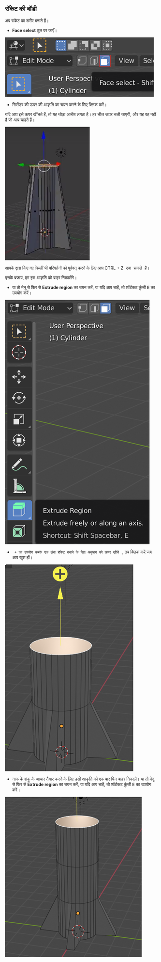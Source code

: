 ## रॉकेट की बॉडी

अब राकेट का शरीर बनाते हैं।

+ **Face select** टूल पर जाएँ।

![चेहरा चयन करने का टूल](images/blender-face-tool.png)

+ सिलेंडर की ऊपर की आकृति का चयन करने के लिए क्लिक करें।

यदि आप इसे ऊपर खींचते हैं, तो यह थोड़ा अजीब लगता है। हर चीज़ ऊपर चली जाएगी, और यह वह नहीं है जो आप चाहते हैं।

![रॉकेट को ऊपर खींचें](images/blender-rocket-pull.png)

आपके द्वारा किए गए किन्हीं भी परिवर्तनों को पूर्ववत् करने के लिए आप </kbd>CTRL + Z<kbd> दबा सकते हैं।</p> 

<p>
  इसके बजाय, हम इस आकृति को बाहर निकालेंगे।
</p>

<ul>
  <li>
    या तो मेनू से फिर से <strong>Extrude region</strong> का चयन करें, या यदि आप चाहें, तो शॉर्टकट कुंजी <kbd>E</kbd> का उपयोग करें।
  </li>
</ul>

<p>
  <img src="images/extrude-region.png" alt="बाहर निकालने का क्षेत्र" />
</p>

<ul>
  <li>
    <code> + का उपयोग करके एक लंबा रॉकेट बनाने के लिए अनुभाग को ऊपर खींचें </code> , तब क्लिक करें जब आप खुश हों।
  </li>
</ul>

<p>
  <img src="images/blender-rocket-body-extrude.png" alt="बाहर निकालने का क्षेत्र" />
</p>

<ul>
  <li>
    नाक के शंकु के आधार तैयार करने के लिए उसी आकृति को एक बार फिर बाहर निकालें। या तो मेनू से फिर से <strong>Extrude region</strong> का चयन करें, या यदि आप चाहें, तो शॉर्टकट कुंजी <kbd>E</kbd> का उपयोग करें।
  </li>
</ul>

<p>
  <img src="images/blender-rocket-nose-extrude.png" alt="नाक शंकु" />
</p>